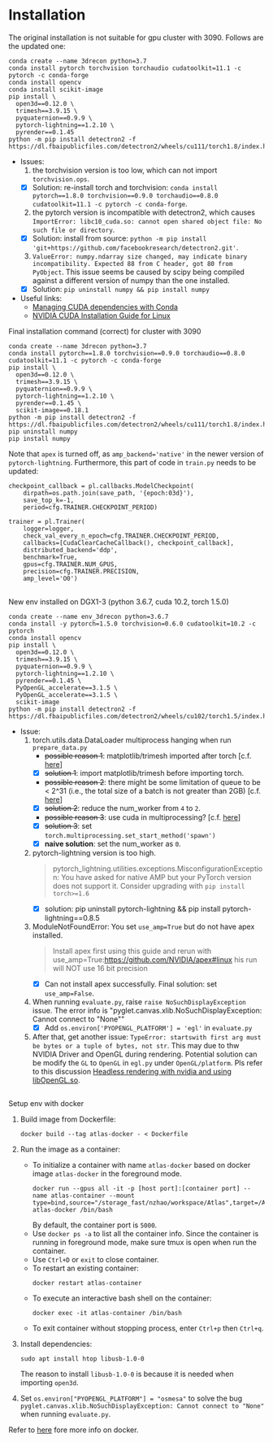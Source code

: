 # Installation
The original installation is not suitable for gpu cluster with 3090. Follows are the updated one:
```
conda create --name 3drecon python=3.7
conda install pytorch torchvision torchaudio cudatoolkit=11.1 -c pytorch -c conda-forge
conda install opencv
conda install scikit-image
pip install \
  open3d==0.12.0 \
  trimesh==3.9.15 \
  pyquaternion==0.9.9 \
  pytorch-lightning==1.2.10 \
  pyrender==0.1.45
python -m pip install detectron2 -f https://dl.fbaipublicfiles.com/detectron2/wheels/cu111/torch1.8/index.html
```
- Issues:
    1. the torchvision version is too low, which can not import `torchvision.ops`.
    - [x] Solution: re-install torch and torchvision: `conda install pytorch==1.8.0 torchvision==0.9.0 torchaudio==0.8.0 cudatoolkit=11.1 -c pytorch -c conda-forge`.
    2. the pytorch version is incompatible with detectron2, which causes `ImportError: libc10_cuda.so: cannot open shared object file: No such file or directory`. 
    - [x] Solution: install from source: `python -m pip install 'git+https://github.com/facebookresearch/detectron2.git'`.
    3. `ValueError: numpy.ndarray size changed, may indicate binary incompatibility. Expected 88 from C header, got 80 from PyObject`. This issue seems be caused by scipy being compiled against a different version of numpy than the one installed. 
    - [x] Solution: `pip uninstall numpy && pip install numpy`

- Useful links:
  * [Managing CUDA dependencies with Conda](https://towardsdatascience.com/managing-cuda-dependencies-with-conda-89c5d817e7e1)
  * [NVIDIA CUDA Installation Guide for Linux](https://docs.nvidia.com/cuda/cuda-installation-guide-linux/index.html#runfile-installation)

Final installation command (correct) for cluster with 3090
```
conda create --name 3drecon python=3.7
conda install pytorch==1.8.0 torchvision==0.9.0 torchaudio==0.8.0 cudatoolkit=11.1 -c pytorch -c conda-forge
pip install \
  open3d==0.12.0 \
  trimesh==3.9.15 \
  pyquaternion==0.9.9 \
  pytorch-lightning==1.2.10 \
  pyrender==0.1.45 \
  scikit-image==0.18.1
python -m pip install detectron2 -f https://dl.fbaipublicfiles.com/detectron2/wheels/cu111/torch1.8/index.html
pip uninstall numpy
pip install numpy
```

Note that `apex` is turned off, as `amp_backend='native'` in the newer version of `pytorch-lightning`.
Furthermore, this part of code in `train.py` needs to be updated:

    checkpoint_callback = pl.callbacks.ModelCheckpoint(
        dirpath=os.path.join(save_path, '{epoch:03d}'),
        save_top_k=-1,
        period=cfg.TRAINER.CHECKPOINT_PERIOD)

    trainer = pl.Trainer(
        logger=logger,
        check_val_every_n_epoch=cfg.TRAINER.CHECKPOINT_PERIOD,
        callbacks=[CudaClearCacheCallback(), checkpoint_callback],
        distributed_backend='ddp',
        benchmark=True,
        gpus=cfg.TRAINER.NUM_GPUS,
        precision=cfg.TRAINER.PRECISION,
        amp_level='O0')


##
New env installed on DGX1-3 (python 3.6.7, cuda 10.2, torch 1.5.0)
```
conda create --name env_3drecon python=3.6.7
conda install -y pytorch=1.5.0 torchvision=0.6.0 cudatoolkit=10.2 -c pytorch
conda install opencv
pip install \
  open3d==0.12.0 \
  trimesh==3.9.15 \
  pyquaternion==0.9.9 \
  pytorch-lightning==1.2.10 \
  pyrender==0.1.45 \
  PyOpenGL_accelerate==3.1.5 \ 
  PyOpenGL_accelerate==3.1.5 \ 
  scikit-image
python -m pip install detectron2 -f https://dl.fbaipublicfiles.com/detectron2/wheels/cu102/torch1.5/index.html
```
- Issue:
    1. torch.utils.data.DataLoader multiprocess hanging when run `prepare_data.py`
       - ~~possible reason 1~~: matplotlib/trimesh imported after torch [c.f. [here](https://github.com/pytorch/pytorch/issues/36375)]
       - [x] ~~solution 1~~: import matplotlib/trimesh before importing torch.
       - ~~possible reason 2~~: there might be some limitation of queue to be < 2^31 (i.e., the total size of a batch is not greater than 2GB) [c.f. [here](https://github.com/pytorch/pytorch/issues/1595)]
       - [x] ~~solution 2~~: reduce the num_worker from `4` to `2`.
       - ~~possible reason 3~~: use cuda in multiprocessing? [c.f. [here](https://pytorch.org/docs/stable/notes/multiprocessing.html#cuda-in-multiprocessing)] 
       - [x] ~~solution 3~~: set `torch.multiprocessing.set_start_method('spawn')`
       - [x] **naive solution**: set the num_worker as `0`.
    2. pytorch-lightning version is too high.
        > pytorch_lightning.utilities.exceptions.MisconfigurationException: You have asked for native AMP but your PyTorch version does not support it. Consider upgrading with `pip install torch>=1.6`
        - [x] solution: pip uninstall pytorch-lightning && pip install pytorch-lightning==0.8.5
    3. ModuleNotFoundError: You set `use_amp=True` but do not have apex installed.
        > Install apex first using this guide and rerun with use_amp=True:https://github.com/NVIDIA/apex#linux his run will NOT use 16 bit precision
        - [x] Can not install apex successfully. Final solution: set `use_amp=False`.
    4. When running `evaluate.py`, raise `raise NoSuchDisplayException` issue. The error info is "pyglet.canvas.xlib.NoSuchDisplayException: Cannot connect to "None""
        - [x] Add `os.environ['PYOPENGL_PLATFORM'] = 'egl'` in `evaluate.py` 
    5. After that, get another issue: `TypeError: startswith first arg must be bytes or a tuple of bytes, not str`.
        This may due to thw NVIDIA Driver and OpenGL during rendering. Potential solution can be modify the `GL` to `OpenGL` in `egl.py` under `OpenGL/platform`. Pls refer to this discussion [Headless rendering with nvidia and using libOpenGL.so](https://github.com/mcfletch/pyopengl/issues/27).
        
## 
Setup env with docker 
1. Build image from Dockerfile:
    ```
    docker build --tag atlas-docker - < Dockerfile 
    ```
2. Run the image as a container:
    + To initialize a container with name `atlas-docker` based on docker image `atlas-docker` in the foreground mode.  
        ```
        docker run --gpus all -it -p [host port]:[container port] --name atlas-container --mount type=bind,source="/storage_fast/nzhao/workspace/Atlas",target=/Atlas atlas-docker /bin/bash
        ```
        By default, the container port is `5000`. 
    + Use `docker ps -a` to list all the container info. Since the container is running in foreground mode, make sure tmux is open when run the container.
    + Use `Ctrl+D` or `exit` to close container.
    + To restart an existing container:
        ```
        docker restart atlas-container
        ```  
    + To execute an interactive bash shell on the container:
       ```
       docker exec -it atlas-container /bin/bash
       ```
    + To exit container without stopping process, enter `Ctrl+p` then `Ctrl+q`.
    
3. Install dependencies:
    ```
    sudo apt install htop libusb-1.0-0
    ```  
    The reason to install `libusb-1.0-0` is because it is needed when importing `open3d`. 
4. Set `os.environ["PYOPENGL_PLATFORM"] = "osmesa"` to solve the bug `pyglet.canvas.xlib.NoSuchDisplayException: Cannot connect to "None"` when running `evaluate.py`.
     
Refer to [here](https://docs.docker.com/language/python/build-images/) fore more info on docker.